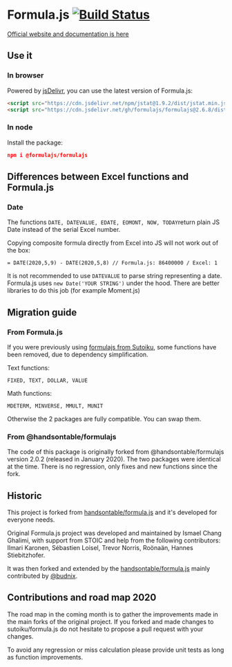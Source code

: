 Formula.js [![Build Status](https://travis-ci.com/formulajs/formulajs.svg?branch=master)](https://travis-ci.com/formulajs/formulajs)
==========

[Official website and documentation is here](https://formulajs.info)

## Use it

### In browser

Powered by [jsDelivr](https://www.jsdelivr.com/), you can use the latest version of Formula.js:

```html
<script src="https://cdn.jsdelivr.net/npm/jstat@1.9.2/dist/jstat.min.js"></script> 
<script src="https://cdn.jsdelivr.net/gh/formulajs/formulajs@2.6.8/dist/formula.min.js"></script>
```

### In node

Install the package:

```json
npm i @formulajs/formulajs
```

## Differences between Excel functions and Formula.js

### Date

The functions ```DATE, DATEVALUE, EDATE, EOMONT, NOW, TODAY```return plain JS Date instead of the serial Excel number.

Copying composite formula directly from Excel into JS will not work out of the box:

```
= DATE(2020,5,9) - DATE(2020,5,8) // Formula.js: 86400000 / Excel: 1
```

It is not recommended to use ```DATEVALUE``` to parse string representing a date. Formula.js uses ```new Date('YOUR STRING')``` under the hood. There are better libraries to do this job (for example Moment.js)

## Migration guide

### From Formula.js

If you were previously using [formulajs from Sutoiku](https://www.npmjs.com/package/formulajs), some functions have been
removed, due to dependency simplification.

Text functions:

`FIXED, TEXT, DOLLAR, VALUE`

Math functions:

`MDETERM, MINVERSE, MMULT, MUNIT`

Otherwise the 2 packages are fully compatible. You can swap them.

### From @handsontable/formulajs

The code of this package is originally forked from @handsontable/formulajs version 2.0.2 (released in January 2020). The
two packages were identical at the time. There is no regression, only fixes and new functions since the fork.

## Historic

This project is forked from [handsontable/formula.js](https://github.com/handsontable/formula.js) and it's developed for
 everyone needs.
 
Original Formula.js project was developed and maintained by Ismael Chang Ghalimi, with support from STOIC and help from
 the following contributors: Ilmari Karonen, Sébastien Loisel, Trevor Norris, Roönaän, Hannes Stiebitzhofer.

It was then forked and extended by the [handsontable/formula.js](https://github.com/handsontable/formula.js) mainly 
contributed by [@budnix](https://github.com/budnix).

## Contributions and road map 2020

The road map in the coming month is to gather the improvements made in the main forks of the original project. If you 
forked and made changes to sutoiku/formula.js do not hesitate to propose a pull request with your changes. 

To avoid any regression or miss calculation please provide unit tests as long as function improvements.
